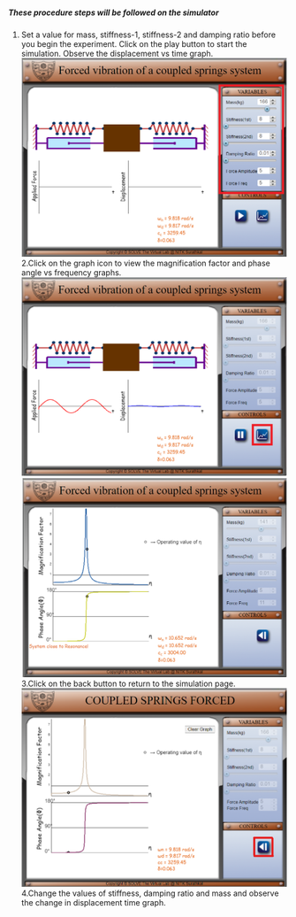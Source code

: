 ##### These procedure steps will be followed on the simulator<br>
1. Set a value for mass, stiffness-1, stiffness-2 and damping ratio before you begin the experiment. Click on the play button to start the simulation. Observe the displacement vs time graph.<br>
<img src="images/step1.png"/><br>
2.Click on the graph icon to view the magnification factor and phase angle vs frequency graphs.<br>
<img src="images/step2.png"/><br>
<img src="images/step3.png"/><br>
3.Click on the back button to return to the simulation page.<br>
<img src="images/step4.png"/><br>
4.Change the values of stiffness, damping ratio and mass and observe the change in displacement time graph.
